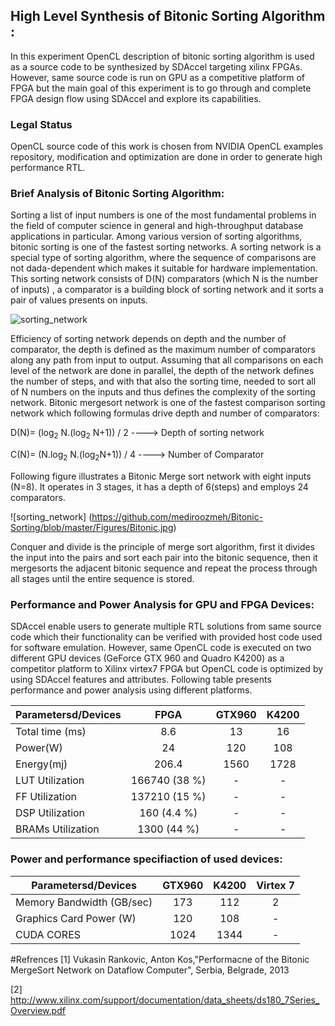 ## High Level Synthesis of Bitonic Sorting Algorithm  :

In this experiment OpenCL description of bitonic sorting algorithm is used as a source code to be synthesized by SDAccel targeting xilinx FPGAs. However, same source code is run on GPU as a competitive platform of FPGA but the main goal of this experiment is to go through and complete FPGA design flow using SDAccel and explore its capabilities.

### Legal Status 
OpenCL source code of this work is chosen from NVIDIA OpenCL examples repository, modification and optimization are done in order to generate high performance RTL.

### Brief Analysis of Bitonic Sorting Algorithm:

Sorting a list of input numbers is one of the most fundamental problems in the field of computer science in general and high-throughput database applications in particular. Among various version of sorting algorithms, bitonic sorting is one of the fastest sorting networks. A sorting network is a special type of sorting algorithm, where the sequence of comparisons are not dada-dependent which makes it suitable for hardware implementation. This sorting network consists of D(N) comparators (which N is the number of inputs)  , a comparator is a building block of sorting network and it sorts a pair of values presents on inputs. 

![sorting_network](https://github.com/mediroozmeh/Bitonic-Sorting/blob/master/Figures/sorting_network.jpeg)
 
 Efficiency of sorting network depends on depth and the number of comparator, the depth is defined as the maximum number of comparators along any path from input to output. Assuming that all comparisons on each level of the network are done in parallel, the depth of the network defines the number of steps, and with that also the sorting time, needed to sort all of N numbers on the inputs and thus defines the complexity of the sorting network. Bitonic mergesort network is one of the fastest comparison sorting network which following formulas drive depth and number of comparators:
 
 D(N)= (log<sub>2</sub> N.(log<sub>2</sub> N+1)) / 2              ---->  Depth of sorting network
 

 C(N)= (N.log<sub>2</sub> N.(log<sub>2</sub>N+1)) / 4            ---->  Number of Comparator

Following figure illustrates a Bitonic Merge sort network with eight inputs (N=8). It operates in 3 stages, it has a depth of 6(steps) and employs 24 comparators.

![sorting_network] (https://github.com/mediroozmeh/Bitonic-Sorting/blob/master/Figures/Bitonic.jpg)

Conquer and divide is the principle of merge sort algorithm, first it divides the input into the pairs and sort each pair into the bitonic sequence, then it mergesorts the adjacent bitonic sequence and repeat the process through all stages until the entire sequence is stored.   

### Performance and Power Analysis for GPU and FPGA Devices: 
SDAccel enable users to generate multiple RTL solutions from same source code which their functionality can be verified with provided host code used for software emulation. However, same OpenCL code is executed on two different GPU devices (GeForce GTX 960 and Quadro K4200) as a competitor platform to Xilinx virtex7 FPGA but OpenCL code is optimized by using SDAccel features and attributes. Following table presents performance and power analysis using different platforms.

| Parametersd/Devices|FPGA               |GTX960|K4200|    
|--------------------|:-------------: |:-------------: |:-------------: |
|  Total time (ms) |   8.6     | 13|16|
|  Power(W) |     24     |120| 108|
|  Energy(mj) |     206.4     |1560|1728|
|  LUT Utilization |  166740   (38 %)       |-|-|
|  FF Utilization |   137210    (15 %)   |-|-|
|  DSP Utilization |   160    (4.4 %)   |-|-|
|  BRAMs Utilization |    1300   (44 %)   |-|-|


### Power and performance specifiaction of used devices:

| Parametersd/Devices|GTX960|K4200| Virtex 7 |  
|--------------------|:-------------: |:-------------: |:-------------: |
|  Memory Bandwidth (GB/sec)          |173|112| 2|
|   Graphics Card Power (W)          |120|108|-|
|   CUDA CORES        |1024|1344| -|



#Refrences
[1] Vukasin Rankovic, Anton Kos,"Performacne of the Bitonic MergeSort Network on Dataflow Computer", Serbia, Belgrade, 2013

[2] http://www.xilinx.com/support/documentation/data_sheets/ds180_7Series_Overview.pdf











